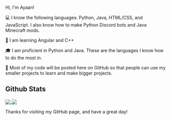 Hi, I'm Ayaan!

💻 I know the following languages: Python, Java, HTML/CSS, and JavaScript. I also know how to make Python Discord bots and Java Minecraft mods.

📖 I am learning Angular and C++

🎓 I am proficient in Python and Java. These are the languages I know how to do the most in.

💾 Most of my code will be posted here on GitHub so that people can use my smaller projects to learn and make bigger projects.

## Github Stats
<a href="https://github.com/The007Programmer/">
  <img align="center" src="https://github-readme-stats.vercel.app/api?username=The007Programmer&show_icons=true&theme=react" />
</a>
<a href="https://github.com/The007Programmer/">
  <img align="center" src="https://github-readme-stats.vercel.app/api/top-langs/?username=The007Programmer&langs_count=5&theme=react" />
</a>

Thanks for visiting my GitHub page, and have a great day!
